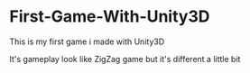 # First-Game-With-Unity3D
This is my first game i made with Unity3D 

It's gameplay look like ZigZag game but it's different a little bit
